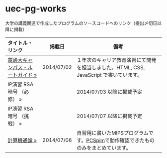 uec-pg-works
============

大学の講義関連で作成したプログラムのソースコードへのリンク（提出〆切日以降に掲載）

| タイトル・リンク| 掲載日 | 備考 |
|:-----------|-------------|-------------|
|[電通大キャンパス・ルートガイド »](https://github.com/daiz713/uec-campus-route-guide)|2014/07/02|１年次のキャリア教育演習にて開発を担当しました。HTML, CSS, JavaScript で書いています。|
|IP演習 RSA暗号 （必修） »||2014/07/03 以降に掲載予定|
|IP演習 RSA暗号 （挑戦） »||2014/07/07 以降に掲載予定|
|[計算機通論 »](https://gist.github.com/daiz713/a55c814e9fbbacad4348) | 2014/07/06 | 自習用に書いたMIPSプログラムです。[PCSpim](http://pages.cs.wisc.edu/~larus/spim.html)で動作確認できたもののみをまとめています。|
